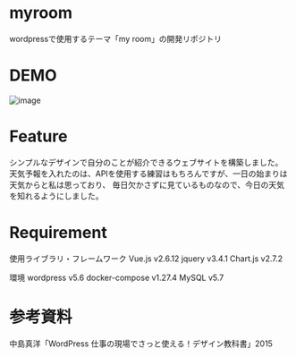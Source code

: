 # myroom
wordpressで使用するテーマ「my room」の開発リポジトリ

# DEMO
![image](https://user-images.githubusercontent.com/51454617/103208508-24dd0380-4944-11eb-89c9-5294fb7debfd.png)


# Feature

シンプルなデザインで自分のことが紹介できるウェブサイトを構築しました。
天気予報を入れたのは、APIを使用する練習はもちろんですが、一日の始まりは天気からと私は思っており、
毎日欠かさずに見ているものなので、今日の天気を知れるようにしました。

# Requirement

使用ライブラリ・フレームワーク
Vue.js v2.6.12
jquery v3.4.1
Chart.js v2.7.2

環境
wordpress v5.6
docker-compose v1.27.4
MySQL v5.7


# 参考資料
中島真洋「WordPress 仕事の現場でさっと使える！デザイン教科書」2015
